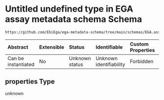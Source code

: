 # Untitled undefined type in EGA assay metadata schema Schema

```txt
https://github.com/EbiEga/ega-metadata-schema/tree/main/schemas/EGA.assay.json#/allOf/2/then/properties/assay_files/items/properties
```



| Abstract            | Extensible | Status         | Identifiable            | Custom Properties | Additional Properties | Access Restrictions | Defined In                                                                 |
| :------------------ | :--------- | :------------- | :---------------------- | :---------------- | :-------------------- | :------------------ | :------------------------------------------------------------------------- |
| Can be instantiated | No         | Unknown status | Unknown identifiability | Forbidden         | Allowed               | none                | [EGA.assay.json\*](../../../schemas/EGA.assay.json "open original schema") |

## properties Type

unknown
